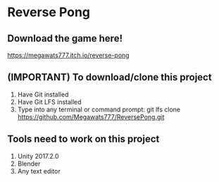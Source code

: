 # Reverse Pong

## Download the game here!
https://megawats777.itch.io/reverse-pong

## (IMPORTANT) To download/clone this project
1. Have Git installed
2. Have Git LFS installed
3. Type into any terminal or command prompt: git lfs clone https://github.com/Megawats777/ReversePong.git

## Tools need to work on this project
1. Unity 2017.2.0
2. Blender
3. Any text editor
